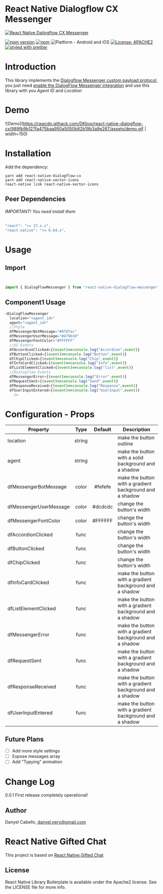 # React Native Dialogflow CX Messenger
[![React Native Dailogflow CX Messenger](https://img.shields.io/badge/-React%20Native%20Dialogflow%20CX%20Messenger-blue)](https://github.com/DKbyo/react-native-dialogflow-cx)


[![npm version](https://img.shields.io/npm/v/react-native-dialogflow-cx.svg?style=for-the-badge)](https://www.npmjs.com/package/react-native-dialogflow-cx)
[![npm](https://img.shields.io/npm/dt/react-native-dialogflow-cx.svg?style=for-the-badge)](https://www.npmjs.com/package/react-native-dialogflow-cx)
![Platform - Android and iOS](https://img.shields.io/badge/platform-Android%20%7C%20iOS-blue.svg?style=for-the-badge)
[![License: APACHE2](https://img.shields.io/badge/license-MIT%2FApache--2.0-blue)](https://www.apache.org/licenses/LICENSE-2.0)
[![styled with prettier](https://img.shields.io/badge/styled_with-prettier-ff69b4.svg?style=for-the-badge)](https://github.com/prettier/prettier)

# Introduction

This library implements the [Dialogflow Messenger custom payload protocol](https://cloud.google.com/dialogflow/cx/docs/concept/integration/dialogflow-messenger), you just need [enable the DialogFlow Messenger integration](https://cloud.google.com/dialogflow/cx/docs/concept/integration) and use this library with you *Agent ID* and *Location*

# Demo

![Demo](https://rawcdn.githack.com/DKbyo/react-native-dialogflow-cx/989fb9b127fa475baa950a5050b82b19b3a9e267/assets/demo.gif | width=150)

# Installation

Add the dependency:

```shell
yarn add react-native-dialogflow-cx
yarn add react-native-vector-icons
react-native link react-native-vector-icons
```

## Peer Dependencies

###### IMPORTANT! You need install them

```js
"react": ">= 17.x.x",
"react-native": ">= 0.64.x",
```

# Usage

## Import

```js


import { DialogFlowMessenger } from "react-native-dialogflow-messenger";
```

## Component1 Usage

```js
<DialogFlowMessenger
  location="<agent_id>"
  agent="<agent_id>"      
  //Style
  dfMessengerBotMessage="#878fac"
  dfMessengerUserMessage="#479b3d"
  dfMessengerFontColor="#FFFFFF"
  //UI Events 
  dfAccordionClicked={(event)=>console.log("Accordion",event)}
  dfButtonClicked={(event)=>console.log("Button",event)}
  dfChipClicked={(event)=>console.log("Chip",event)}
  dfInfoCardClicked={(event)=>console.log("Info",event)}
  dfListElementClicked={(event)=>console.log("list",event)}
  //Dialogflow Events
  dfMessengerError={(event)=>console.log("Error",event)}
  dfRequestSent={(event)=>console.log("Send",event)}
  dfResponseReceived={(event)=>console.log("Response",event)}
  dfUserInputEntered={(event)=>console.log("UserInput",event)}
    />
```

# Configuration - Props

| Property              |  Type   | Default | Description                                             |
| --------------------- | :-----: | :-----: | ------------------------------------------------------- |
| location              | string  |         | make the button outline                                 |
| agent                 | string  |         | make the button with a solid background and a shadow    |
| dfMessengerBotMessage | color   | #fefefe | make the button with a gradient background and a shadow |
| dfMessengerUserMessage| color   | #dcdcdc | change the button's width                               |
| dfMessengerFontColor  | color   | #FFFFFF | change the button's width                               |
| dfAccordionClicked    | func    |         | change the button's width                               |
| dfButtonClicked       | func    |         | change the button's width                               |
| dfChipClicked         | func    |         | change the button's width                               |
| dfInfoCardClicked     | func    |         | make the button with a gradient background and a shadow |
| dfListElementClicked  | func    |         | make the button with a gradient background and a shadow |
| dfMessengerError      | func    |         | make the button with a gradient background and a shadow |
| dfRequestSent         | func    |         | make the button with a gradient background and a shadow |
| dfResponseReceived    | func    |         | make the button with a gradient background and a shadow |
| dfUserInputEntered    | func    |         | make the button with a gradient background and a shadow | 


## Future Plans

- [ ] Add more style settings
- [ ] Expose messages array
- [ ] Add "Typying" animation

# Change Log

0.0.1 First release completely operational!

## Author

Danyel Cabello, danyel.nerv@gmail.com

# React Native Gifted Chat

This project is based on [React Native Gifted Chat](https://github.com/FaridSafi/react-native-gifted-chat)

## License

React Native Library Boilerplate is available under the Apache2 license. See the LICENSE file for more info.
